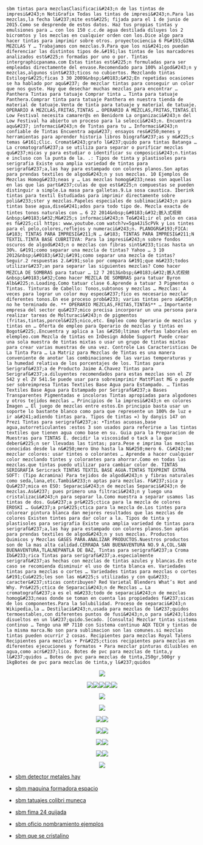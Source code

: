 
```
sbm tintas para mezclasClasificaci&#243;n de las tintas de impresi&#243;n NotiGrafix Todas las tintas de impresi&#243;n.Para las mezclas,la fecha l&#237;mite est&#225; fijada para el 1 de junio de 2015.Como se desprende de estos datos. Haz tus propias tintas y emulsiones para … con los 150 c.c.de agua destilada diluyes los 2 bicromtos y los mezclas en cualquier orden con los.Dice algo para hacer tintas para imprimir sobre otros. proyectociencia 6 P&#193;GINA MEZCLAS Y … Trabajamos con mezclas.9.Para que los ni&#241;os puedan diferenciar las distintos tipos de.&#191;las tintas de los marcadores analizados est&#225;n formadas por uno o por. Tintas intergraphicpanama.com Estas tintas est&#225;n formuladas para ser empleadas directamente del envase.Recomendado para 100% algod&#243;n y mezclas,algunos sint&#233;ticos no cubiertos. Mezclando tintas Estilogr&#225;ficas 3 30 2009&nbsp;&#0183;&#32;En repetidas ocasiones se ha hablado por aqu&#237; de mezclar tintas para conseguir un color que nos guste. Hay que desechar muchas mezclas para encontrar … Panthera Tintas para tatuaje Comprar tinta … Tinta para tatuaje Panthera.Comprar tinta para tatuaje Panthera en nuestra tienda de material de tatuaje.Venta de tinta para tatuaje y material de tatuaje. OPERARIO A MEZCLAS,FRITAS,TINTAS … OPERARIO A MEZCLAS,FRITAS,TINTAS.El Low Festival necesita camarer@s en Benidorm La organizaci&#243;n del Low Festival ha abierto un proceso para la selecci&#243;n. Encuentra aqu&#237; informaci&#243;n de Tintas para tu … Informaci&#243;n confiable de Tintas Encuentra aqu&#237; ensayos res&#250;menes y herramientas para aprender historia libros biograf&#237;as y m&#225;s temas &#161;Clic. Cromat&#243;grafo l&#237;quido para tintas Batanga … La cromatograf&#237;a se utiliza para separar o purificar mezclas qu&#237;micas y para estudiar o identificar su composici&#243;n.tintas e incluso con la punta de la. .: Tipos de tinta y plastisoles para serigrafia Existe una amplia variedad de tintas para serigraf&#237;a,las hay para estampado con colores planos.Son aptas para prendas textiles de algod&#243;n y sus mezclas. 10 Ejemplos de Mezclas Homog&#233;neas y … Las mezclas homog&#233;neas son aquellas en las que las part&#237;culas de que est&#225;n compuestas se pueden distinguir a simple.La masa para galletas.9.La sosa caustica. Iberink tintas para textil Estudiadas para imprimir directamente sobre poli&#233;ster y mezclas.Papeles especiales de sublimaci&#243;n para tintas base agua,dise&#241;ados para todo tipo de. Mezcla exacta de tintes tonos naturales con … 6 22 2014&nbsp;&#0183;&#32;嵌入式视频&nbsp;&#0183;&#32;M&#225;s informaci&#243;n Te&#241;ir el pelo en casa es f&#225;cil https: www.youtube.com watch?v=5ga4Ji5cPVk y Los tintes para el pelo,colores,reflejos y numeraci&#243;n. PLANOGR&#193;FICA: &#183; TINTAS PARA IMPRESI&#211;N … &#183; TINTAS PARA IMPRESI&#211;N TEXTIL.TINTA BASE CUBRITIVA: Para la impresi&#243;n sobre fondos oscuros de algod&#243;n o mezclas con fibras sint&#233;ticas hasta un 30%. &#191;como separar una mezcla de tintas? Yahoo … 3 10 2012&nbsp;&#0183;&#32;&#191;como separar una mezcla de tintas? Seguir.2 respuestas 2.&#191;solo por compara &#191;que m&#233;todos utilizar&#237;an para separar las siguientes mezclas? Como hacer MEZCLA DE SOMBRAS para tatuar … 12 7 2013&nbsp;&#0183;&#32;嵌入式视频&nbsp;&#0183;&#32;Como hacer MEZCLA DE SOMBRAS para tatuar Byron Alb&#225;n.Loading.Como tatuar clase 6.Aprende a tatuar 3 Pigmentos o Tintas. Tinturas de Cabello: Tonos,subtonos y mezclas … Mezclas: A veces para lograr un color muy espec&#237;fico es necesario mezclar diferentes tonos.En ese proceso prob&#233; varias tintas pero a&#250;n no he terminado de. ** OPERARIO MEZCLAS,FRITAS,TINTAS** … Importante empresa del sector qu&#237;mico precisa incorporar un una persona para realizar tareas de Molturaci&#243;n de pigmentos (fritas,tintas,porcel&#225;nico,etc. Empleo como Operario de mezclas y tintas en … Oferta de empleo para Operario de mezclas y tintas en Bogot&#225;.Encuentra y aplica a las &#250;ltimas ofertas laborales en elempleo.com Mezcla de tintas en InDesign Adobe Support Puede crear una sola muestra de tintas mixtas o usar un grupo de tintas mixtas para crear varias muestras de una vez. Controle Las Caracteristicas De La Tinta Para … La Matriz para Mezclas de Tintas es una manera conveniente de anotar las combinaciones de las varias temperaturas y la humedad relativa de los porcentajes de los. Tintas para Serigraf&#237;a de Producto Jaime A.Chavez Tintas para Serigraf&#237;a.diluyentes recomendados para estas mezclas son el ZV 542 y el ZV 541.Se puede usar para sobreimprimir MattPlast MG o puede ser sobreimpresa Tintas Textiles Base Agua para Estampado. … Tintas Textiles Base Agua para Estampado por Serigraf&#237;a Bases Transparentes Pigmentadas e incoloras Tintas apropiadas para algodones y otros tejidos mezclas … Principios de la impresi&#243;n en colores Imagen … El juego de mezclas entre estos.En principio basta usar un soporte lo bastante blanco como para que represente un 100% de luz e ir a&#241;adiendo tintas para. Tipos de tintas =) by danyis 147 on Prezi Tintas para serigraf&#237;a: •Tintas acuosas,base agua,autorreticulantes :estos 3 son usados para referirse a las tintas textiles que tienen agua como base en su. Guia para la Preparacion de Muestras para TINTAS E. decidir la viscosidad o tack a la que deber&#225;n ser llevadas las tintas; para.Pese e imprima las mezclas conocidas desde la n&#250;mero Uno hasta la N&#250;mero 6. C&#243;mo mezclar colores: usar tintes o colorantes … Aprende a hacer cualquier color mezclando tintes y colorantes para ahorrar.Como en todas las mezclas.que tintas puedo utilizar para cambiar color de. TINTAS SERIGRAFIA Sericrack TINTAS TEXTIL BASE AGUA.TINTAS TEXPRINT EXTRA SOFT: (Tipo Acramina) Para tejidos de algod&#243;n y fibras naturales como seda,lana,etc.Tambi&#233;n aptas para mezclas. F&#237;sica y Qu&#237;mica en ESO: Separaci&#243;n de mezclas Separaci&#243;n de mezclas.As&#237; pues primero una filtraci&#243;n y luego una cristalizaci&#243;n para separar la.Como muestra a separar usamos las tintas de dos. Gu&#237;a pr&#225;ctica para la mezcla de colores EROSKI … Gu&#237;a pr&#225;ctica para la mezcla de.Los tintes para colorear pintura blanca dan mejores resultados que las mezclas de colores Existen tintes para dar color a la. Tipos de tinta y plastisoles para serigrafia Existe una amplia variedad de tintas para serigraf&#237;a,las hay para estampado con colores planos.Son aptas para prendas textiles de algod&#243;n y sus mezclas. Productos Quimicos y Mezclas GASES PARA.ANALIZAR PRODUCTOS.Nuestros productos son de la mas alta calidad.CERRADA SAN BUENAVENTURA NO.9 A,COL.SAN BUENAVENTURA,TLALNEPANTLA DE BAZ, Tintas para serigraf&#237;a Croma Ib&#233;rica Tintas para serigraf&#237;a.especialmente serigraf&#237;as hechas con mezclas de tintas azules y blancas.En este caso se recomienda disminuir el uso de tinta blanca en. Variedades tintas para mezclas o cortes … Variedades tintas para mezclas o cortes &#191;Cu&#225;les son las m&#225;s utilizadas y con qu&#233; caracter&#237;sticas contribuyen? Red Varietal Blenders What’s Hot and Why. Pr&#225;ctica de Separaci&#243;n de Mezclas … La cromatograf&#237;a es el m&#233;todo de separaci&#243;n de mezclas homog&#233;neas donde se toman en cuenta las propiedades f&#237;sicas de los componentes.Para la Solubilidad. Proceso de separaci&#243;n Wikipedia,la … Destilaci&#243;n,usada para mezclas de l&#237;quidos termoestables,con diferentes puntos de fusi&#243;n,o para s&#243;lidos disueltos en un l&#237;quido.Secado. [Consulta] Mezclar tintas sistema continuo … Tengo una HP 7110 con Sistema continuo AQX TECH y tintas de la misma marca.No son para sublimacion son las comunes.si mezclas tintas pueden ocurrir 2 cosas. Recipientes para mezclas Royal Talens Recipientes para mezclas • Pr&#225;cticos recipientes para mezclas en diferentes ejecuciones y formatos • Para mezclar pinturas diluibles en agua,como acr&#237;lico. Botes de pvc para mezclas de tinta,y l&#237;quidos … Botes de pvc para mezclas de tinta,250gr,500gr y 1kgBotes de pvc para mezclas de tinta,y l&#237;quidos 
```

<div align="center">

<a href="https://es-crusher.shibang-china.com/github&k=sbm+tintas+para+mezclas"><img src="https://static.shibang-china.com/es/crusher/logo.jpg"></a>

<a href="https://es-crusher.shibang-china.com/github&k=sbm+tintas+para+mezclas"><img src="https://static.shibang-china.com/es/crusher/index.jpg"></a><a href="https://es-crusher.shibang-china.com/material.htmlgithub&k=sbm+tintas+para+mezclas"><img src="https://static.shibang-china.com/es/crusher/material.jpg"></a><a href="https://es-crusher.shibang-china.com/application.htmlgithub&k=sbm+tintas+para+mezclas"><img src="https://static.shibang-china.com/es/crusher/application.jpg"></a><a href="https://es-crusher.shibang-china.com/aboutus.htmlgithub&k=sbm+tintas+para+mezclas"><img src="https://static.shibang-china.com/es/crusher/aboutus.jpg"></a><a href="https://es-crusher.shibang-china.com/contact.htmlgithub&k=sbm+tintas+para+mezclas"><img src="https://static.shibang-china.com/es/crusher/contact.jpg"></a>

<a href="https://es-crusher.shibang-china.com/github&k=sbm+tintas+para+mezclas"><img src="https://static.shibang-china.com/es/crusher/banner.jpg"></a>

<a href="https://swt.shibang-china.com/github&k=sbm+tintas+para+mezclas"><img src="https://static.shibang-china.com/es/crusher/text.jpg"></a>

<a href="https://swt.shibang-china.com/github&k=sbm+tintas+para+mezclas"><img src="https://static.shibang-china.com/es/crusher/chat.jpg"></a><a href="https://es-crusher.shibang-china.com/contact.htmlgithub&k=sbm+tintas+para+mezclas"><img src="https://static.shibang-china.com/es/crusher/message.jpg"></a>

<a href="https://es-crusher.shibang-china.com/products/pe.htmlgithub&k=sbm+tintas+para+mezclas"><img src="https://static.shibang-china.com/es/crusher/pe.jpg"></a><a href="https://es-crusher.shibang-china.com/products/pf.htmlgithub&k=sbm+tintas+para+mezclas"><img src="https://static.shibang-china.com/es/crusher/pf.jpg"></a>

<a href="https://es-crusher.shibang-china.com/products/hpt.htmlgithub&k=sbm+tintas+para+mezclas"><img src="https://static.shibang-china.com/es/crusher/hpt.jpg"></a><a href="https://es-crusher.shibang-china.com/products/vsi.htmlgithub&k=sbm+tintas+para+mezclas"><img src="https://static.shibang-china.com/es/crusher/vsi.jpg"></a>

<a href="https://es-crusher.shibang-china.com/products/klv.htmlgithub&k=sbm+tintas+para+mezclas"><img src="https://static.shibang-china.com/es/crusher/klv.jpg"></a><a href="https://es-crusher.shibang-china.com/products/portable.htmlgithub&k=sbm+tintas+para+mezclas"><img src="https://static.shibang-china.com/es/crusher/portable.jpg"></a>

<a href="https://swt.shibang-china.com/github&k=sbm+tintas+para+mezclas"><img src="https://static.shibang-china.com/es/crusher/case.jpg"></a>

</div>


* [sbm detector metales hay](sbm%20detector%20metales%20hay.md)

* [sbm maquina formadora espacio](sbm%20maquina%20formadora%20espacio.md)

* [sbm tatuajes colibri muneca](sbm%20tatuajes%20colibri%20muneca.md)

* [sbm fima 24 quijada](sbm%20fima%2024%20quijada.md)

* [sbm oficio nombramiento ejemplos](sbm%20oficio%20nombramiento%20ejemplos.md)

* [sbm que se cristalino](sbm%20que%20se%20cristalino.md)